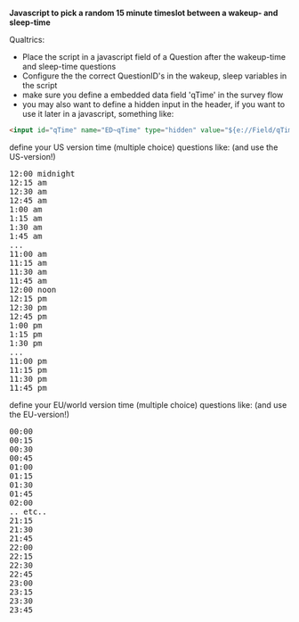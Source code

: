 <b>Javascript to pick a random 15 minute timeslot between a wakeup- and sleep-time</b>


Qualtrics: 
- Place the script in a javascript field of a Question after the wakeup-time and sleep-time questions
- Configure the the correct QuestionID's in the wakeup, sleep variables in the script
- make sure you define a embedded data field 'qTime' in the survey flow
- you may also want to define a hidden input in the header, if you want to use it later in a 
  javascript, something like: 
```html
<input id="qTime" name="ED~qTime" type="hidden" value="${e://Field/qTime}"
```


define your US version time (multiple choice) questions like: (and use the US-version!)
<pre>
12:00 midnight
12:15 am
12:30 am
12:45 am
1:00 am
1:15 am
1:30 am
1:45 am
...
11:00 am
11:15 am
11:30 am
11:45 am
12:00 noon
12:15 pm
12:30 pm
12:45 pm
1:00 pm
1:15 pm
1:30 pm
...
11:00 pm
11:15 pm
11:30 pm
11:45 pm
</pre>

define your EU/world version time (multiple choice) questions like: (and use the EU-version!)
<pre>
00:00
00:15    
00:30
00:45
01:00
01:15
01:30
01:45
02:00
.. etc..
21:15
21:30
21:45
22:00
22:15
22:30
22:45
23:00
23:15
23:30
23:45
</pre>
